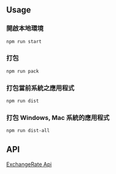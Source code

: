 ## Usage

### 開啟本地環境
```bash
npm run start
```

### 打包
```bash
npm run pack
```

### 打包當前系統之應用程式
```bash
npm run dist
```

### 打包 Windows, Mac 系統的應用程式
```bash
npm run dist-all
```

## API

[ExchangeRate Api](https://app.exchangerate-api.com/dashboard)